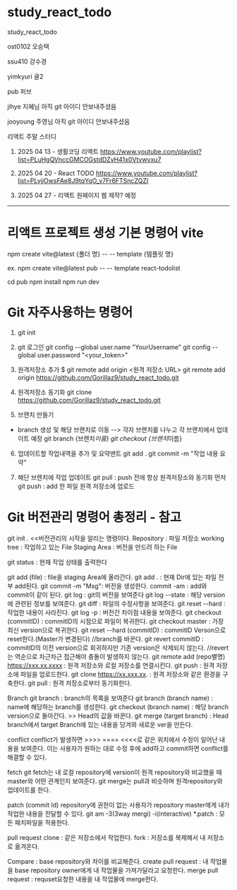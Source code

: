 # study_react_todo

study_react_todo

ost0102 오승택

ssu410 강수경

yimkyuri 귤2

pub 퍼브

jihye 지혜님 아직 git 아이디 안보내주셨음

jooyoung 주영님 아직 git 아이디 안보내주셨음

리액트 주말 스터디

1. 2025 04 13 - 생활코딩 리액트
   https://www.youtube.com/playlist?list=PLuHgQVnccGMCOGstdDZvH41x0Vtvwyxu7

2. 2025 04 20 - React TODO
   https://www.youtube.com/playlist?list=PLyjjOwsFAe8J9tqYqO_y7Fr6FTSncZQZI

3. 2025 04 27 - 리액트 원페이지 웹 제작? 예정

---

# 리액트 프로젝트 생성 기본 명령어 vite

npm create vite@latest {폴더 명} -- -- template {템플릿 명}

ex. npm create vite@latest pub -- -- template react-todolist

cd pub
npm install
npm run dev

# Git 자주사용하는 명령어

1. git init

2. git 로그인
   git config --global user.name "YourUsername"
   git config --global user.password "<your_token>"

3. 원격저장소 추가 $ git remote add origin <원격 저장소 URL>
   git remote add origin https://github.com/Gorillaz9/study_react_todo.git

4. 원격저장소 동기화
   git clone https://github.com/Gorillaz9/study_react_todo.git

5. 브랜치 만들기

- branch 생성 및 해당 브랜치로 이동 --> 각자 브랜치를 나누고 각 브랜치에서 업데이트 예정
  git branch {브랜치*이름}
  git checkout {브랜치*이름}

6. 업데이트할 작업내역을 추가 및 요약맨트
   git add .
   git commit -m "작업 내용 요약"

7. 해단 브렌치에 작업 업데이트
   git pull : push 전에 항상 원격저장소와 동기화 먼저
   git push : add 한 파일 원격 저장소에 업로드

# Git 버전관리 명령어 총정리 - 참고

git init . <<버전관리의 시작을 알리는 명령이다.
Repository : 파일 저장소
working tree : 작업하고 있는 File
Staging Area : 버전을 만드려 하는 File

git status : 현재 작업 상태를 출력한다

git add (file) : file을 staging Area에 올라간다.
git add . : 현재 Dir에 있는 파일 전부 add된다.
git commit -m "Msg": 버전을 생성한다.
commit -am : add와 commit이 같이 된다.
git log : git의 버전을 보여준다
git log --state : 해당 version에 관련된 정보를 보여준다.
git diff : 파일의 수정사항을 보여준다.
git reset --hard : 작업한 내용이 사라진다.
git log -p : 버전간 차이점 내용을 보여준다.
git checkout (commitID) : commitID의 시점으로 파일이 복귀한다.
git checkout master : 가장 최신 version으로 복귀한다.
git reset --hard (commitID) : commitID Verson으로 reset한다.(Master가 변경된다) //branch를 바꾼다.
git revert commitID : commitID의 이전 version으로 회귀하지만 기존 version은 삭제되지 않는다. //revert는 역순으로 차근차근 접근해야 충돌이 발생하지 않는다.
git remote add (repo별명) https://xxx.xx.xxxx : 원격 저장소와 로컬 저장소를 연결시킨다.
git push : 원격 저장소에 파일을 업로드한다.
git clone https://xx.xxx.xx. : 원격 저장소와 같은 환경을 구축한다.
git pull : 원격 저장소로부터 동기화한다.

Branch
git branch : branch의 목록을 보여준다
git branch (branch name) : name에 해당하는 branch를 생성한다.
git checkout (branch name) : 해당 branch version으로 돌아간다. >> Head의 값을 바꾼다.
git merge (target branch) : Head branch에서 target Branch에 있는 내용을 당겨와 새로운 ver을 만든다.

conflict
conflict가 발생하면 >>>> ==== <<<<로 같은 위치에서 수정이 일어난 내용을 보여준다.
이는 사용자가 원하는 대로 수정 후에 add하고 commit하면 conflict를 해결할 수 있다.

fetch
git fetch는 내 로컬 repository에 version이 원격 repository와 비교했을 때 master와 어떤 관계인지 보여준다.
git merge는 pull과 비슷하며 원격repository와 업데이트를 한다.

patch (commit Id)
repository에 권한이 없는 사용자가 repository master에게 내가 작업한 내용을 전달할 수 있다.
git am -3(3way mergi) -i(interactive) \*.patch : 모든 패치파일을 적용한다.

pull request
clone : 같은 저장소에서 작업한다.
fork : 저장소를 복제해서 내 저장소로 옮겨온다.

Compare : base repository와 차이를 비교해준다.
create pull request : 내 작업물을 base repository owner에게 내 작업물을 가져가달라고 요청한다.
merge pull request : requset요청한 내용을 내 작업물에 merge한다.
